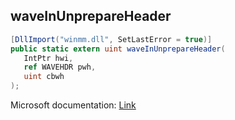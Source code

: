 ## waveInUnprepareHeader

```csharp
[DllImport("winmm.dll", SetLastError = true)]
public static extern uint waveInUnprepareHeader(
   IntPtr hwi,
   ref WAVEHDR pwh,
   uint cbwh
);
```

Microsoft documentation: [Link](https://learn.microsoft.com/en-us/windows/win32/api/mmeapi/nf-mmeapi-waveinunprepareheader)
